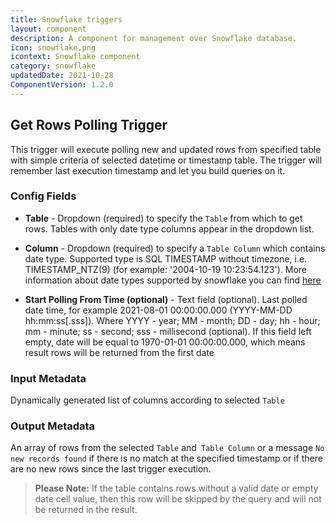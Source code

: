 ```yaml
---
title: Snowflake triggers
layout: component
description: A component for management over Snowflake database.
icon: snowflake.png
icontext: Snowflake component
category: snowflake
updatedDate: 2021-10-28
ComponentVersion: 1.2.0
---
```


## Get Rows Polling Trigger

This trigger will execute polling new and updated rows from specified table with simple criteria of selected datetime or timestamp table. The trigger will remember last execution timestamp and let you build queries on it.

### Config Fields

* **Table** - Dropdown (required) to specify the `Table` from which to get rows. Tables with only date type columns appear in the dropdown list.

* **Column** - Dropdown (required) to specify a `Table Column` which contains date type. Supported type is SQL TIMESTAMP without timezone, i.e. TIMESTAMP_NTZ(9) (for example: '2004-10-19 10:23:54.123'). More information about date types supported by snowflake you can find [here](https://docs.snowflake.com/en/sql-reference/data-types-datetime.html)

* **Start Polling From Time (optional)** - Text field (optional). Last polled date time, for example 2021-08-01 00:00:00.000 (YYYY-MM-DD hh:mm:ss[.sss]). Where YYYY - year; MM - month; DD - day; hh - hour; mm - minute; ss - second; sss - millisecond (optional). If this field left empty, date will be equal to 1970-01-01 00:00:00.000, which means result rows will be returned from the first date

### Input Metadata

Dynamically generated list of columns according to selected `Table`

### Output Metadata

An array of rows from the selected `Table` and` Table Column` or a message `No new records found` if there is no match at the specified timestamp or if there are no new rows since the last trigger execution.

> **Please Note:** If the table contains rows without a valid date or empty date cell value, then this row will be skipped by the query and will not be returned in the result.
